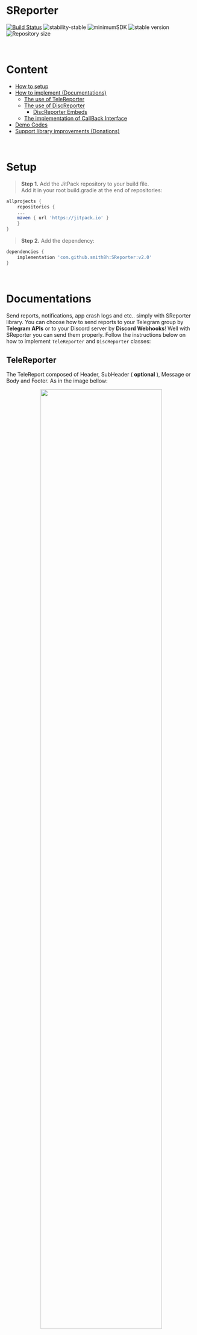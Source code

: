 # SReporter

[![Build Status](https://travis-ci.org/niltonvasques/simplecov-shields-badge.svg?branch=master)](https://travis-ci.org/niltonvasques/simplecov-shields-badge)
![stability-stable](https://img.shields.io/badge/stability-stable-green.svg)
![minimumSDK](https://img.shields.io/badge/minSDK-21-f39f37)
![stable version](https://img.shields.io/badge/stable_version-v1.0-blue)
![Repository size](https://img.shields.io/github/repo-size/smith8h/SReporter)

<br/>

# Content
- [How to setup](#setup)
- [How to implement (Documentations)](#documentations)
  - [The use of TeleReporter](#telereporter)
  - [The use of DiscReporter](#discreporter)
    - [DiscReporter Embeds](#discreporter-embeds)
  - [The implementation of CallBack Interface](#callback)
- [Demo Codes](#demo-codes)
- [Support library improvements (Donations)](#donations)

<br/>

# Setup
> **Step 1.** Add the JitPack repository to your build file.</br>
Add it in your root build.gradle at the end of repositories:
```gradle
allprojects {
    repositories {
	...
	maven { url 'https://jitpack.io' }
    }
}
```
> **Step 2.** Add the dependency:
```gradle
dependencies {
    implementation 'com.github.smith8h:SReporter:v2.0'
}
```

<br/>

# Documentations
Send reports, notifications, app crash logs and etc.. simply with SReporter library.
You can choose how to send reports to your Telegram group by **Telegram APIs** or to your Discord server by **Discord Webhooks**!
Well with SReporter you can send them properly.
Follow the instructions below on how to implement `TeleReporter` and `DiscReporter` classes:

## TeleReporter
The TeleReport composed of Header, SubHeader ( __optional__ ), Message or Body and Footer. As in the image bellow:
<p align="center">
    <img src="https://te.legra.ph/file/56186f1c936c7e2b813c5.jpg" style="width: 80%;" />
</p>
<br/>

- Create new object of TeleReporter class:
  ```java
      TeleReporter tr = new TeleReporter(this);
  ```
- Now set your Telegram bot token:
  ```java
      tr.setBotToken("19521... ...-6JQ");
  ```
  > 📃 Go to [Telegram BotFather](https://botfather.t.me) and create or surf your bots and get its token
- Now set your target chat id (or username):
  ```java
      tr.setTargetChatId("@smith_com");
      // or chat id (1323671558)
  ```
  - (Optional) to send message to specific topic in your super group, set target topic (Thread Message ID). You need to go through your topic (To when you initialized the topic) and get the info of this message "Topic Created..." as json and copy its message_thread_id and paste it here:
  ```java
      tr.setTargetChatTopic(1234567890);
  ```
- Set Header for the report:
  ```java
      tr.setReportHeader("Report Title (Report Header)...");
      // You can leave it blank for default title
  ```
- Set SubHeader for the report:
  ```java
      tr.setReportSubHeader("SubTitle (SubHeader)...");
      // You can leave it blank if you don't want it to be in the report
  ```
- Set the content of the report:
  ```java
      tr.setReportMessage("Report Content...");
  ```
- Set the footer of the report:
  ```java
      tr.setReportFooter(TeleReporter.USER_INFO, "");
      // Default footer is the info of user's device, build, app used, app version...
      
      tr.setReportFooter(TeleReporter.CUSTOM, "Custom Footer...");
      // Custom footer info (additional note) if you don't need to attach device & app info of the user
  ```
- Now set the callback interface to get notified of errors or successes of sending reports:
  ```java
      tr.setReportCallBack(callback);
  ```
  > Head straight to [CallBack Implementation](#callback) to see how to implement the callback for TeleReporter.
- Now send the report to your chat/group
  ```java
      tr.sendReport();
  ```
  
  
## DiscReporter
The DiscReport composed of main report content ( consider it like a header or the main message if you don't need to use the embeds ),
Embeds ( __optional__, ImageEmbed/AuthorEmbed/ThumbnailEmbed/FooterEmbed/Fields ).
As in the image bellow:
<p align="center">
    <img src="https://te.legra.ph/file/458fafdd09484074f67c5.jpg" style="width: 80%;" />
</p>
<br/>

- Create new object of TeleReporter class:
  ```java
      DiscReporter dr = new DiscReporter(this);
  ```
- Now set your Discord server's webhook url:
  ```java
      dr.setWeebHook("https://discord.com/api...");
  ```
  > 📃 See [instructions here](https://support.discord.com/hc/en-us/articles/228383668) to create new webhook for your Discord server.
- Now set a username for webhook:
  ```java
      dr.setUsername("SReporter");
      // optional, put your desired one instead
  ```
- Set an icon for webhook:
  ```java
      dr.setAvatarUrl("https://te.legra.ph/file/e86668a3699571a74c411.png");
      // default is the lib icon
  ```
- Now set your content of the report, either as title if you want to use embeds or as main content if you won't:
  ```java
      dr.setContent("Content text...");
  ```
- If you want to set tts to the report:
  ```java
      dr.setTts(true);
      // default is false
  ```
- Now if you want to add embeds:
  ```java
      dr.addEmbed(embed)
      // you can add as many as you need
  ```
  > Head straight to [DiscReporter Embeds](#discreporter-embeds) to see how to implement embeds for DiscReporter.
- Now set the callback interface to get notified of errors or successes of sending reports:
  ```java
      dr.setReportCallBack(callback);
  ```
  > Head straight to [CallBack Implementation](#callback) to see how to implement the callback for DiscReporter.
- Now send the report to your server:
  ```java
      dr.sendReport();
  ```
  
<br/>

## DiscReporter Embeds
> You can dismiss using the embeds and just rely on title, description and url
> Also you can customize it to your prefers! considering title, author, thumbnail and without the inline fields and footer... etc.

```java
    DiscEmbed embed = new DiscEmbed.Builder()
            .setTitle("Title")
            .setDescription("Description")
            .setURL("https://t.me/smithdev")
            
            // author name, author url, author icon
            .setAuthorEmbed("Name","https://t.me/smithdev","https://te.legra.ph/file/e86668a3699571a74c411.png")
            
            // footer text, footer icon
            .setFooterEmbed("thank in advance","https://te.legra.ph/file/e86668a3699571a74c411.png")
            
            // image url
            .setImageEmbed("https://te.legra.ph/file/e86668a3699571a74c411.png")
            
            // thumbnail url
            .setThumbnailEmbed("https://te.legra.ph/file/e86668a3699571a74c411.png")
            
            // inline fields (Copy on click)
            .addFieldEmbed("Field inline", "field value")
            
            .build());
```

<br/>

## CallBack
```java
    ReporterCallBack callback = new ReporterCallBack() {
        @Override
        public void onSuccess() {
            Toast.makeText(context, "REPORT SENT SUCCEESSFULLY!", Toast.LENGTH_SHORT).show();
        }
        
        @Override
        public void onFailure(String failureMessage) {
            Toast.makeText(context, failureMessage, Toast.LENGTH_SHORT).show();
        }
    };
```

<br/>

# Demo Codes

You can find full demo codes for Java and Kotlin here:
<details>
  <summary>Java Codes</summary>
  <a href="https://github.com/smith8h/SReporter/blob/main/app/src/main/java/smith/test/MainActivity.java">See demo codes for Java</a>
</details>
<details>
  <summary>Kotlin Codes</summary>
  <a href="https://github.com/smith8h/SReporter/blob/main/app/src/main/java/smith/test/MainActivityKotlin.kt">See demo codes for Kotlin</a>
</details>

# Donations
> If you would like to support this project's further development, the creator of this projects or the continuous maintenance of the project **feel free to donate**.
Your donation is highly appreciated. Thank you!
<br/>

You can **choose what you want to donate**, all donations are awesome!</br>
<br/>

[![Buy me a coffee](https://img.shields.io/badge/Buy_Me_A_Coffee-FFDD00?style=for-the-badge&logo=buy-me-a-coffee&logoColor=black)](https://www.buymeacoffee.com/HusseinShakir)

<br/>

<p align="center">
  <img src="https://raw.githubusercontent.com/smith8h/smith8h/main/20221103_150053.png" style="width: 38%;"/>
  <br><b>With :heart:</b>
</p>
